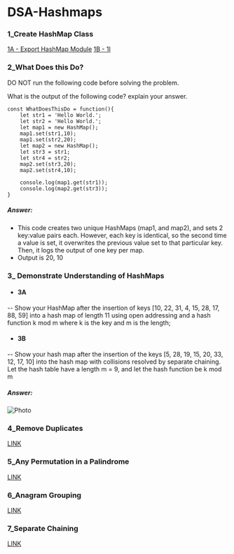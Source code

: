 # DSA-Hashmaps

### 1_Create HashMap Class
[1A - Export HashMap Module](./HashMap.js)
[1B - 1I](./HashMaps_drills.js)

### 2_What Does this Do?
DO  NOT run the following code before solving the problem.

What is the output of the following code? explain your answer.

```
const WhatDoesThisDo = function(){
    let str1 = 'Hello World.';
    let str2 = 'Hello World.';
    let map1 = new HashMap();
    map1.set(str1,10);
    map1.set(str2,20);
    let map2 = new HashMap();
    let str3 = str1;
    let str4 = str2;
    map2.set(str3,20);
    map2.set(str4,10);

    console.log(map1.get(str1));
    console.log(map2.get(str3));
}
```

##### Answer:
- This code creates two unique HashMaps (map1, and map2), and sets 2 key:value pairs each. However, each key is identical, so the second time a value is set, it overwrites the previous value set to that particular key. Then, it logs the output of one key per map.
- Output is 20, 10

### 3_ Demonstrate Understanding of HashMaps
- #### 3A
-- Show your HashMap after the insertion of keys [10, 22, 31, 4, 15, 28, 17, 88, 59] into a hash map of length 11 using open addressing and a hash function k mod m where k is the key and m is the length;
- #### 3B
-- Show your hash map after the insertion of the keys [5, 28, 19, 15, 20, 33, 12, 17, 10] into the hash map with collisions resolved by separate chaining. Let the hash table have a length m = 9, and let the hash function be k mod m

##### Answer:
![Photo](./imgs/3_DemonstrateUnderstanding.jpg)

### 4_Remove Duplicates
[LINK](./4_RemoveDups.js)

### 5_Any Permutation in a Palindrome
[LINK](./5_PalindromePermutation.js)

### 6_Anagram Grouping
[LINK](./6_AnagramGrouping.js)

### 7_Separate Chaining
[LINK](./7_SeparateChainingHashMap.js)